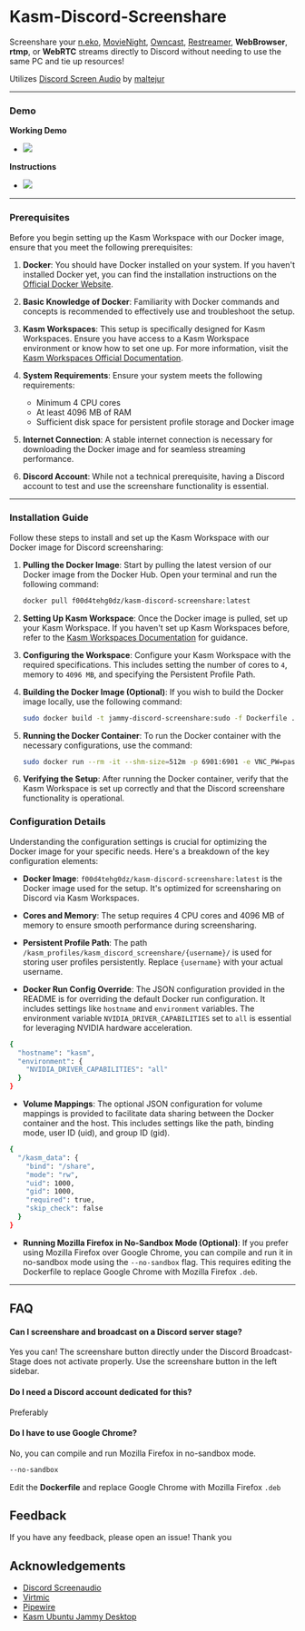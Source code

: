# Kasm-Discord-Screenshare

Screenshare your [n.eko](https://github.com/m1k1o/neko), [MovieNight](https://github.com/zorchenhimer/MovieNight/tree/master), [Owncast](https://github.com/owncast/owncast), [Restreamer](https://github.com/datarhei/restreamer), **WebBrowser**, **rtmp**, or **WebRTC** streams directly to Discord without needing to use the same PC and tie up resources!

Utilizes [Discord Screen Audio](https://github.com/maltejur/discord-screenaudio.git) by [maltejur](https://github.com/maltejur/)

---

### Demo

**Working Demo**
- ![](https://github.com/f00d4tehg0dz/kasm-discord-screenshare/blob/main/screenshots/demo.gif)

**Instructions**
- ![](https://github.com/f00d4tehg0dz/kasm-discord-screenshare/blob/main/screenshots/instructions.gif)

---

### Prerequisites

Before you begin setting up the Kasm Workspace with our Docker image, ensure that you meet the following prerequisites:

1. **Docker**: You should have Docker installed on your system. If you haven't installed Docker yet, you can find the installation instructions on the [Official Docker Website](https://docs.docker.com/get-docker/).

2. **Basic Knowledge of Docker**: Familiarity with Docker commands and concepts is recommended to effectively use and troubleshoot the setup.

3. **Kasm Workspaces**: This setup is specifically designed for Kasm Workspaces. Ensure you have access to a Kasm Workspace environment or know how to set one up. For more information, visit the [Kasm Workspaces Official Documentation](https://www.kasmweb.com/docs/latest/).

4. **System Requirements**: Ensure your system meets the following requirements:
   - Minimum 4 CPU cores
   - At least 4096 MB of RAM
   - Sufficient disk space for persistent profile storage and Docker image

5. **Internet Connection**: A stable internet connection is necessary for downloading the Docker image and for seamless streaming performance.

6. **Discord Account**: While not a technical prerequisite, having a Discord account to test and use the screenshare functionality is essential.

---

### Installation Guide

Follow these steps to install and set up the Kasm Workspace with our Docker image for Discord screensharing:

1. **Pulling the Docker Image**:
   Start by pulling the latest version of our Docker image from the Docker Hub. Open your terminal and run the following command:
   ```bash
   docker pull f00d4tehg0dz/kasm-discord-screenshare:latest
   ```

2. **Setting Up Kasm Workspace**:
   Once the Docker image is pulled, set up your Kasm Workspace. If you haven't set up Kasm Workspaces before, refer to the [Kasm Workspaces Documentation](https://www.kasmweb.com/docs/latest/) for guidance.

3. **Configuring the Workspace**:
   Configure your Kasm Workspace with the required specifications. This includes setting the number of cores to `4`, memory to `4096 MB`, and specifying the Persistent Profile Path.

4. **Building the Docker Image (Optional)**:
   If you wish to build the Docker image locally, use the following command:
   ```bash
   sudo docker build -t jammy-discord-screenshare:sudo -f Dockerfile .
   ```

5. **Running the Docker Container**:
   To run the Docker container with the necessary configurations, use the command:
   ```bash
   sudo docker run --rm -it --shm-size=512m -p 6901:6901 -e VNC_PW=password jammy-discord-screenshare:sudo
   ```

6. **Verifying the Setup**:
   After running the Docker container, verify that the Kasm Workspace is set up correctly and that the Discord screenshare functionality is operational.

### Configuration Details

Understanding the configuration settings is crucial for optimizing the Docker image for your specific needs. Here's a breakdown of the key configuration elements:

- **Docker Image**:
  `f00d4tehg0dz/kasm-discord-screenshare:latest` is the Docker image used for the setup. It's optimized for screensharing on Discord via Kasm Workspaces.

- **Cores and Memory**:
  The setup requires 4 CPU cores and 4096 MB of memory to ensure smooth performance during screensharing.

- **Persistent Profile Path**:
  The path `/kasm_profiles/kasm_discord_screenshare/{username}/` is used for storing user profiles persistently. Replace `{username}` with your actual username.

- **Docker Run Config Override**:
  The JSON configuration provided in the README is for overriding the default Docker run configuration. It includes settings like `hostname` and `environment` variables. The environment variable `NVIDIA_DRIVER_CAPABILITIES` set to `all` is essential for leveraging NVIDIA hardware acceleration.

```bash
{
  "hostname": "kasm",
  "environment": {
    "NVIDIA_DRIVER_CAPABILITIES": "all"
  }
}
```

- **Volume Mappings**:
  The optional JSON configuration for volume mappings is provided to facilitate data sharing between the Docker container and the host. This includes settings like the path, binding mode, user ID (uid), and group ID (gid).

```bash
{
  "/kasm_data": {
    "bind": "/share",
    "mode": "rw",
    "uid": 1000,
    "gid": 1000,
    "required": true,
    "skip_check": false
  }
}
```

- **Running Mozilla Firefox in No-Sandbox Mode (Optional)**:
  If you prefer using Mozilla Firefox over Google Chrome, you can compile and run it in no-sandbox mode using the `--no-sandbox` flag. This requires editing the Dockerfile to replace Google Chrome with Mozilla Firefox `.deb`.
---

## FAQ

#### Can I screenshare and broadcast on a Discord server stage?

Yes you can! The screenshare button directly under the Discord Broadcast-Stage does not activate properly. Use the screenshare button in the left sidebar. 

#### Do I need a Discord account dedicated for this?

Preferably

#### Do I have to use Google Chrome?

No, you can compile and run Mozilla Firefox in no-sandbox mode.

```bash
--no-sandbox
```

Edit the **Dockerfile** and replace Google Chrome with Mozilla Firefox `.deb`

## Feedback

If you have any feedback, please open an issue! Thank you


## Acknowledgements

 - [Discord Screenaudio](https://github.com/maltejur/discord-screenaudio.git)
 - [Virtmic](https://github.com/edisionnano/Screenshare-with-audio-on-Discord-with-Linux/blob/main/virtmic?raw=true)
 - [Pipewire](https://gitlab.freedesktop.org/pipewire/pipewire/-/archive)
 - [Kasm Ubuntu Jammy Desktop](https://github.com/kasmtech/workspaces-images/blob/develop/dockerfile-kasm-ubuntu-jammy-desktop)
